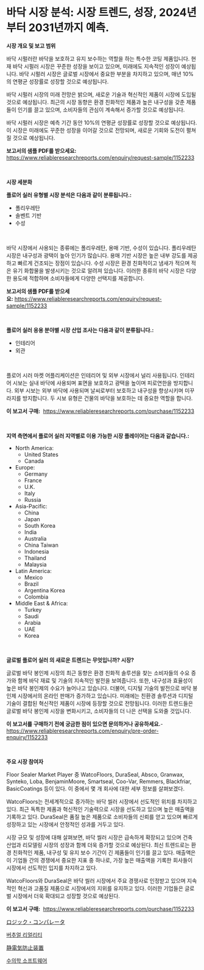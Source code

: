 <p><h1>바닥 시장 분석: 시장 트렌드, 성장, 2024년부터 2031년까지 예측.</h1></p><p><strong>시장 개요 및 보고 범위</strong></p>
<p><p>바닥 시펄러란 바닥을 보호하고 유지 보수하는 역할을 하는 특수한 코팅 제품입니다. 현재 바닥 시펄러 시장은 꾸준한 성장을 보이고 있으며, 미래에도 지속적인 성장이 예상됩니다. 바닥 시펄러 시장은 글로벌 시장에서 중요한 부분을 차지하고 있으며, 매년 10%의 연평균 성장률로 성장할 것으로 예상됩니다. </p><p>바닥 시펄러 시장의 미래 전망은 밝으며, 새로운 기술과 혁신적인 제품이 시장에 도입될 것으로 예상됩니다. 최근의 시장 동향은 환경 친화적인 제품과 높은 내구성을 갖춘 제품들이 인기를 끌고 있으며, 소비자들의 관심이 계속해서 증가할 것으로 예상됩니다.</p><p>바닥 시펄러 시장은 예측 기간 동안 10%의 연평균 성장률로 성장할 것으로 예상됩니다. 이 시장은 미래에도 꾸준한 성장을 이어갈 것으로 전망되며, 새로운 기회와 도전이 펼쳐질 것으로 예상됩니다.</p></p>
<p><strong>보고서의 샘플 PDF를 받으세요:</strong> <a href="https://www.reliableresearchreports.com/enquiry/request-sample/1152233">https://www.reliableresearchreports.com/enquiry/request-sample/1152233</a></p>
<p>&nbsp;</p>
<p><strong>시장 세분화</strong></p>
<p><strong>플로어 실러 유형별 시장 분석은 다음과 같이 분류됩니다.:</strong></p>
<p><ul><li>폴리우레탄</li><li>솔벤트 기반</li><li>수성</li></ul></p>
<p>&nbsp;</p>
<p><p>바닥 시장에서 사용되는 종류에는 폴리우레탄, 용매 기반, 수성이 있습니다. 폴리우레탄 시장은 내구성과 광택이 높아 인기가 많습니다. 용매 기반 시장은 높은 내부 강도를 제공하고 빠르게 건조되는 장점이 있습니다. 수성 시장은 환경 친화적이고 냄새가 적으며 적은 유기 화합물을 발생시키는 것으로 알려져 있습니다. 이러한 종류의 바닥 시장은 다양한 용도에 적합하며 소비자들에게 다양한 선택지를 제공합니다.</p></p>
<p><strong>보고서의 샘플 PDF를 받으세요:</strong>&nbsp;<a href="https://www.reliableresearchreports.com/enquiry/request-sample/1152233">https://www.reliableresearchreports.com/enquiry/request-sample/1152233</a></p>
<p>&nbsp;</p>
<p><strong> 플로어 실러 응용 분야별 시장 산업 조사는 다음과 같이 분류됩니다.:</strong></p>
<p><ul><li>인테리어</li><li>외관</li></ul></p>
<p>&nbsp;</p>
<p><p>플로어 시러 마켓 어플리케이션은 인테리어 및 외부 시장에서 널리 사용됩니다. 인테리어 시보는 실내 바닥에 사용되며 표면을 보호하고 광택을 높이며 피로연한을 방지합니다. 외부 시보는 외부 바닥에 사용되며 날씨로부터 보호하고 내구성을 향상시키며 미꾸라지를 방지합니다. 두 시보 유형은 건물의 바닥을 보호하는 데 중요한 역할을 합니다.</p></p>
<p><strong>이 보고서 구매:</strong>&nbsp; <a href="https://www.reliableresearchreports.com/purchase/1152233">https://www.reliableresearchreports.com/purchase/1152233</a></p>
<p>&nbsp;</p>
<p><strong>지역 측면에서 플로어 실러 지역별로 이용 가능한 시장 플레이어는 다음과 같습니다.:</strong></p>
<p><ul>
    <li>
        North America:
        <ul>
            <li>United States</li>
            <li>Canada</li>
        </ul>
    </li>
    <li>
        Europe:
        <ul>
            <li>Germany</li>
            <li>France</li>
            <li>U.K.</li>
            <li>Italy</li>
            <li>Russia</li>
        </ul>
    </li>
    <li>
        Asia-Pacific:
        <ul>
            <li>China</li>
            <li>Japan</li>
            <li>South Korea</li>
            <li>India</li>
            <li>Australia</li>
            <li>China Taiwan</li>
            <li>Indonesia</li>
            <li>Thailand</li>
            <li>Malaysia</li>
        </ul>
    </li>
    <li>
        Latin America:
        <ul>
            <li>Mexico</li>
            <li>Brazil</li>
            <li>Argentina Korea</li>
            <li>Colombia</li>
        </ul>
    </li>
    <li>
        Middle East & Africa:
        <ul>
            <li>Turkey</li>
            <li>Saudi</li>
            <li>Arabia</li>
            <li>UAE</li>
            <li>Korea</li>
        </ul>
    </li>
    </ul></p>
<p>&nbsp;</p>
<p><strong>글로벌 플로어 실러 의 새로운 트렌드는 무엇입니까? 시장?</strong></p>
<p><p>글로벌 바닥 봉인제 시장의 최근 동향은 환경 친화적 솔루션을 찾는 소비자들의 수요 증가와 함께 바닥 재료 및 기술의 지속적인 발전을 보여줍니다. 또한, 내구성과 효율성이 높은 바닥 봉인제의 수요가 늘어나고 있습니다. 더불어, 디지털 기술의 발전으로 바닥 봉인제 시장에서의 온라인 판매가 증가하고 있습니다. 미래에는 친환경 솔루션과 디지털 기술이 결합된 혁신적인 제품이 시장에 등장할 것으로 전망됩니다. 이러한 트렌드들은 글로벌 바닥 봉인제 시장을 변화시키고, 소비자들의 더 나은 선택을 도와줄 것입니다.</p></p>
<p><strong>이 보고서를 구매하기 전에 궁금한 점이 있으면 문의하거나 공유하세요.</strong>- <a href="https://www.reliableresearchreports.com/enquiry/pre-order-enquiry/1152233">https://www.reliableresearchreports.com/enquiry/pre-order-enquiry/1152233</a></p>
<p>&nbsp;</p>
<p><strong>주요 시장 참여자</strong></p>
<p><p>Floor Sealer Market Player 중 WatcoFloors, DuraSeal, Absco, Granwax, Synteko, Loba, BenjaminMoore, Smartseal, Coo-Var, Remmers, Blackfriar, BasicCoatings 등이 있다. 이 중에서 몇 개 회사에 대한 세부 정보를 살펴보겠다.</p><p>WatcoFloors는 전세계적으로 증가하는 바닥 씰러 시장에서 선도적인 위치를 차지하고 있다. 최근 독특한 제품과 혁신적인 기술력으로 시장을 선도하고 있으며 높은 매출액을 기록하고 있다. DuraSeal은 품질 높은 제품으로 소비자들의 신뢰를 얻고 있으며 빠르게 성장하고 있는 시장에서 안정적인 성과를 거두고 있다.</p><p>시장 규모 및 성장에 대해 살펴보면, 바닥 씰러 시장은 급속하게 확장되고 있으며 건축 산업과 리모델링 시장의 성장과 함께 더욱 증가할 것으로 예상된다. 최신 트렌드로는 환경 친화적인 제품, 내구성 및 유지 보수 기간이 긴 제품들이 인기를 끌고 있다. 매출액은 이 기업들 간의 경쟁에서 중요한 지표 중 하나로, 가장 높은 매출액을 기록한 회사들이 시장에서 선도적인 입지를 차지하고 있다.</p><p>WatcoFloors와 DuraSeal은 바닥 씰러 시장에서 주요 경쟁사로 인정받고 있으며 지속적인 혁신과 고품질 제품으로 시장에서의 지위를 유지하고 있다. 이러한 기업들은 글로벌 시장에서 더욱 확대되고 성장할 것으로 예상된다.</p></p>
<p><strong>이 보고서 구매:</strong>&nbsp;&nbsp;<a href="https://www.reliableresearchreports.com/purchase/1152233">https://www.reliableresearchreports.com/purchase/1152233</a></p>
<p><p><a href="https://medium.com/@camron674/%E3%83%AD%E3%82%B8%E3%83%83%E3%82%AF%E6%AF%94%E8%BC%83%E5%99%A8%E5%B8%82%E5%A0%B4-%E5%B8%82%E5%A0%B4%E3%82%B7%E3%82%A7%E3%82%A2-%E5%B8%82%E5%A0%B4%E5%8B%95%E5%90%91-%E3%81%8A%E3%82%88%E3%81%B3%E5%B0%86%E6%9D%A5%E3%81%AE%E6%88%90%E9%95%B7%E3%82%92%E6%8E%A2%E3%82%8B-b3e58e22bf51">ロジック・コンパレータ</a></p><p><a href="https://medium.com/@jackiefauhey9089475/%EA%B0%80%EC%83%81-%ED%98%84%EC%8B%A4-%EC%8B%9C%EC%9E%A5-%EA%B7%9C%EB%AA%A8-cagr-%ED%8A%B8%EB%A0%8C%EB%93%9C-2024-2030-f4805cb23f5a">버추얼 리얼리티</a></p><p><a href="https://medium.com/@susanjprice2023/esd%E3%82%B5%E3%83%97%E3%83%AC%E3%83%83%E3%82%B5%E3%83%BC%E3%81%AE%E5%B8%82%E5%A0%B4%E3%82%B7%E3%82%A7%E3%82%A2%E3%81%AE%E9%80%B2%E5%8C%96%E3%81%A8%E5%B8%82%E5%A0%B4%E6%88%90%E9%95%B7%E3%83%88%E3%83%AC%E3%83%B3%E3%83%89-2024%E5%B9%B4-2031%E5%B9%B4-cef438f79a4d">静電気防止装置</a></p><p><a href="https://medium.com/@percyhagernes9778/%EC%88%98%EC%9D%98%ED%95%99-%EC%86%8C%ED%94%84%ED%8A%B8%EC%9B%A8%EC%96%B4-%EC%8B%9C%EC%9E%A5-%EA%B7%9C%EB%AA%A8%EB%8A%94-%EA%B8%80%EB%A1%9C%EB%B2%8C-%EC%82%B0%EC%97%85%EC%97%90%EC%84%9C-%EA%B0%80%EC%9E%A5-%ED%9A%A8%EA%B3%BC%EC%A0%81%EC%9D%B8-%EB%A7%88%EC%BC%80%ED%8C%85-%EC%B1%84%EB%84%90%EC%9D%84-%EB%82%98%ED%83%80%EB%83%85%EB%8B%88%EB%8B%A4-177a016685bc">수의학 소프트웨어</a></p></p>
